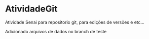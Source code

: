 # AtividadeGit
Atividade Senai para repositorio git, para edições de versões e etc...


Adicionado arquivos de dados no branch de teste
